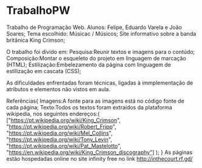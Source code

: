 # TrabalhoPW
Trabalho de Programação Web.
Alunos: Felipe, Eduardo Varela e João Soares;
Tema escolhido: Músicac / Músicos; 
Site informativo sobre a banda britânica King Crimson;

O trabalho foi divido em:
Pesquisa:Reunir textos e imagens para o contúdo;
Composição:Montar o esqueleto do projeto em linguagem de marcação (HTML);
Estilização:Embelezamento da página com linguagem de estilização em cascata (CSS);

As dificuldades enfrentadas foram técnicas, ligadas à immplementação de atributos e elementos não vistos em aula.

Referências{
  Imagens:A fonte para as imagens está no código fonte de cada página;
  Texto:Todos os textos foram extraídos da plataforma wikipedia, nos seguintes endereços:(
  ["https://pt.wikipedia.org/wiki/King_Crimson", "https://pt.wikipedia.org/wiki/Robert_Fripp", "https://pt.wikipedia.org/wiki/Mel_Collins", "https://pt.wikipedia.org/wiki/Tony_Levin", 
  "https://pt.wikipedia.org/wiki/Pat_Mastelotto", "https://en.wikipedia.org/wiki/King_Crimson_discography"]
  );
}
As páginas estão hospedadas online no site infinity free no link http://inthecourt.rf.gd/
